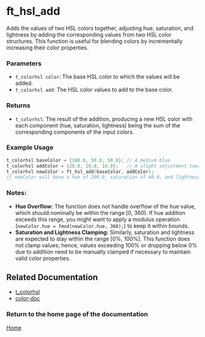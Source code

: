 # ft_hsl_add
Adds the values of two HSL colors together, adjusting hue, saturation, and lightness by adding the corresponding values from two HSL color structures. This function is useful for blending colors by incrementally increasing their color properties.

### Parameters
- `t_colorhsl color`: The base HSL color to which the values will be added.
- `t_colorhsl add`: The HSL color values to add to the base color.

### Returns
- `t_colorhsl`: The result of the addition, producing a new HSL color with each component (hue, saturation, lightness) being the sum of the corresponding components of the input colors.

### Example Usage
```c
t_colorhsl baseColor = {180.0, 50.0, 50.0}; // A medium blue
t_colorhsl addColor = {20.0, 10.0, 10.0};   // A slight adjustment towards red
t_colorhsl newColor = ft_hsl_add(baseColor, addColor);
// newColor will have a hue of 200.0, saturation of 60.0, and lightness of 60.0
```

### Notes:
- **Hue Overflow:** The function does not handle overflow of the hue value, which should nominally be within the range [0, 360). If hue addition exceeds this range, you might want to apply a modulus operation (`newColor.hue = fmod(newColor.hue, 360);`) to keep it within bounds.
- **Saturation and Lightness Clamping:** Similarly, saturation and lightness are expected to stay within the range [0%, 100%]. This function does not clamp values; hence, values exceeding 100% or dropping below 0% due to addition need to be manually clamped if necessary to maintain valid color properties.

## Related Documentation
- [t_colorhsl](./t_colorhsl.md)
- [color-doc](../color-doc.md)

### Return to the home page of the documentation
[Home](../../home.md)

